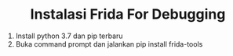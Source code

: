 <h1 align="center">Instalasi Frida For Debugging</h1>

1. Install python 3.7 dan pip terbaru
2. Buka command prompt dan jalankan <span color="blue">pip install frida-tools</span>
